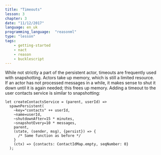 ```yaml
---
title: "Timeouts"
lesson: 3
chapter: 3
date: "11/12/2017"
language: en_uk
programming_language:  "reasonml"
type: "lesson"
tags:
    - getting-started
    - nact
    - reason
    - bucklescript
---
```

While not strictly a part of the persistent actor, timeouts are frequently used with snapshotting. Actors take up memory, which is still a limited resource. If an actor has not processed messages in a while, it makes sense to shut it down until it is again needed; this frees up memory. Adding a timeout to the user contacts service is similar to snapshotting:

```reason
let createContactsService = (parent, userId) =>
  spawnPersistent(
    ~key="contacts" ++ userId,
    ~name=userId,
    ~shutdownAfter=15 * minutes,
    ~snapshotEvery=10 * messages,
    parent,
    (state, (sender, msg), {persist}) => {
      /* Same function as before */
    }    
    (ctx) => {contacts: ContactIdMap.empty, seqNumber: 0}
  );
```
